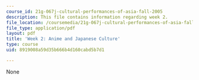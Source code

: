 ```yaml
---
course_id: 21g-067j-cultural-performances-of-asia-fall-2005
description: This file contains information regarding week 2.
file_location: /coursemedia/21g-067j-cultural-performances-of-asia-fall-2005/8919008a59d35b666b4d160cabd5b7d1_MIT21G_067JF05_dis_qs2.pdf
file_type: application/pdf
layout: pdf
title: 'Week 2: Anime and Japanese Culture'
type: course
uid: 8919008a59d35b666b4d160cabd5b7d1

---
```

None
